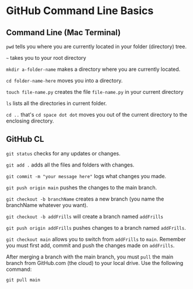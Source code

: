# GitHub Command Line Basics

## Command Line (Mac Terminal)

`pwd` tells you where you are currently located in your folder (directory) tree.

`~` takes you to your root directory

`mkdir a-folder-name` makes a directory where you are currently located.

`cd folder-name-here` moves you into a directory.

`touch file-name.py` creates the file `file-name.py` in your current directory

`ls` lists all the directories in current folder.

`cd ..` that's `cd space dot dot` moves you out of the current directory to the enclosing directory.

## GitHub CL

`git status` checks for any updates or changes.

`git add .` adds all the files and folders with changes.

`git commit -m "your message here"` logs what changes you made.

`git push origin main` pushes the changes to the main branch.

`git checkout -b branchName` creates a new branch (you name the branchName whatever you want).

`git checkout -b addFrills` will create a branch named `addFrills`

`git push origin addFrills` pushes changes to a branch named `addFrills`.

`git checkout main` allows you to switch from `addFrills` to `main`. Remember you must first add, commit and push the changes made on `addFrills`.

After merging a branch with the main branch, you must `pull` the main branch from GitHub.com (the cloud) to your local drive. Use the following command:

`git pull main`
